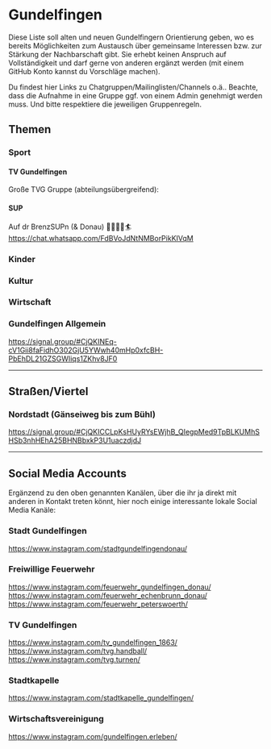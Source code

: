 # Gundelfingen
Diese Liste soll alten und neuen Gundelfingern Orientierung geben, wo es bereits Möglichkeiten zum Austausch über gemeinsame Interessen bzw. zur Stärkung der Nachbarschaft gibt. Sie erhebt keinen Anspruch auf Vollständigkeit und darf gerne von anderen ergänzt werden (mit einem GitHub Konto kannst du Vorschläge machen).

Du findest hier Links zu Chatgruppen/Mailinglisten/Channels o.ä.. Beachte, dass die Aufnahme in eine Gruppe ggf. von einem Admin genehmigt werden muss. Und bitte respektiere die jeweiligen Gruppenregeln.

## Themen
### Sport
#### TV Gundelfingen
Große TVG Gruppe (abteilungsübergreifend): 

#### SUP
Auf dr BrenzSUPn (& Donau) 🏄‍♂️🏄‍♀️🏄 https://chat.whatsapp.com/FdBVoJdNtNMBorPikKIVqM
### Kinder 
### Kultur 
### Wirtschaft
### Gundelfingen Allgemein
https://signal.group/#CjQKINEq-cV1Gii8faFidhO302GjU5YWwh40mHp0xfcBH-PbEhDL21GZSGWIiqs1ZKhv8JF0

---

## Straßen/Viertel

### Nordstadt (Gänseiweg bis zum Bühl)
https://signal.group/#CjQKICCLpKsHUyRYsEWjhB_QIegpMed9TpBLKUMhSHSb3nhHEhA25BHNBbxkP3U1uaczdjdJ


---

## Social Media Accounts
Ergänzend zu den oben genannten Kanälen, über die ihr ja direkt mit anderen in Kontakt treten könnt, hier noch einige interessante lokale Social Media Kanäle:
### Stadt Gundelfingen
https://www.instagram.com/stadtgundelfingendonau/
### Freiwillige Feuerwehr
https://www.instagram.com/feuerwehr_gundelfingen_donau/
https://www.instagram.com/feuerwehr_echenbrunn_donau/
https://www.instagram.com/feuerwehr_peterswoerth/
### TV Gundelfingen 
https://www.instagram.com/tv_gundelfingen_1863/
https://www.instagram.com/tvg.handball/
https://www.instagram.com/tvg.turnen/
### Stadtkapelle
https://www.instagram.com/stadtkapelle_gundelfingen/
### Wirtschaftsvereinigung
https://www.instagram.com/gundelfingen.erleben/   

